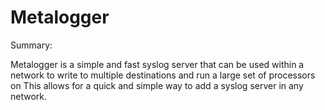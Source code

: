 # Metalogger

Summary:

Metalogger is a simple and fast syslog server that can be used within a network to write to multiple destinations and run a large set of processors on
This allows for a quick and simple way to add a syslog server in any network.
